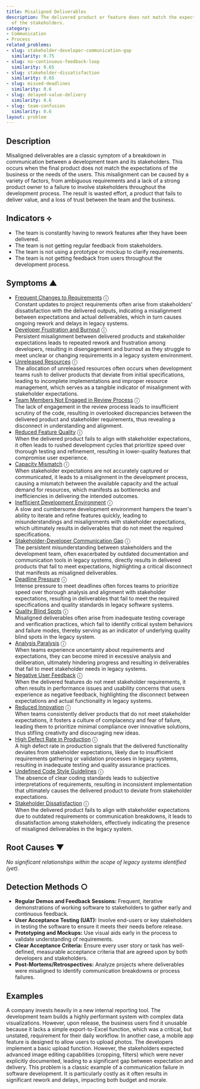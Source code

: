 ```yaml
---
title: Misaligned Deliverables
description: The delivered product or feature does not match the expectations or requirements
  of the stakeholders.
category:
- Communication
- Process
related_problems:
- slug: stakeholder-developer-communication-gap
  similarity: 0.75
- slug: no-continuous-feedback-loop
  similarity: 0.65
- slug: stakeholder-dissatisfaction
  similarity: 0.65
- slug: missed-deadlines
  similarity: 0.6
- slug: delayed-value-delivery
  similarity: 0.6
- slug: team-confusion
  similarity: 0.6
layout: problem
---
```


## Description
Misaligned deliverables are a classic symptom of a breakdown in communication between a development team and its stakeholders. This occurs when the final product does not match the expectations of the business or the needs of the users. This misalignment can be caused by a variety of factors, from ambiguous requirements and a lack of a strong product owner to a failure to involve stakeholders throughout the development process. The result is wasted effort, a product that fails to deliver value, and a loss of trust between the team and the business.

## Indicators ⟡
- The team is constantly having to rework features after they have been delivered.
- The team is not getting regular feedback from stakeholders.
- The team is not using a prototype or mockup to clarify requirements.
- The team is not getting feedback from users throughout the development process.

## Symptoms ▲
- [Frequent Changes to Requirements](frequent-changes-to-requirements.md) <span class="info-tooltip" title="Confidence: 0.599, Strength: 0.882">ⓘ</span>
<br/>  Constant updates to project requirements often arise from stakeholders' dissatisfaction with the delivered outputs, indicating a misalignment between expectations and actual deliverables, which in turn causes ongoing rework and delays in legacy systems.
- [Developer Frustration and Burnout](developer-frustration-and-burnout.md) <span class="info-tooltip" title="Confidence: 0.507, Strength: 0.735">ⓘ</span>
<br/>  Persistent misalignment between delivered products and stakeholder expectations leads to repeated rework and frustration among developers, resulting in disengagement and burnout as they struggle to meet unclear or changing requirements in a legacy system environment.
- [Unreleased Resources](unreleased-resources.md) <span class="info-tooltip" title="Confidence: 0.470, Strength: 0.769">ⓘ</span>
<br/>  The allocation of unreleased resources often occurs when development teams rush to deliver products that deviate from initial specifications, leading to incomplete implementations and improper resource management, which serves as a tangible indicator of misalignment with stakeholder expectations.
- [Team Members Not Engaged in Review Process](team-members-not-engaged-in-review-process.md) <span class="info-tooltip" title="Confidence: 0.390, Strength: 0.755">ⓘ</span>
<br/>  The lack of engagement in the review process leads to insufficient scrutiny of the code, resulting in overlooked discrepancies between the delivered product and stakeholder requirements, thus revealing a disconnect in understanding and alignment.
- [Reduced Feature Quality](reduced-feature-quality.md) <span class="info-tooltip" title="Confidence: 0.370, Strength: 0.839">ⓘ</span>
<br/>  When the delivered product fails to align with stakeholder expectations, it often leads to rushed development cycles that prioritize speed over thorough testing and refinement, resulting in lower-quality features that compromise user experience.
- [Capacity Mismatch](capacity-mismatch.md) <span class="info-tooltip" title="Confidence: 0.369, Strength: 0.778">ⓘ</span>
<br/>  When stakeholder expectations are not accurately captured or communicated, it leads to a misalignment in the development process, causing a mismatch between the available capacity and the actual demand for resources, which manifests as bottlenecks and inefficiencies in delivering the intended outcomes.
- [Inefficient Development Environment](inefficient-development-environment.md) <span class="info-tooltip" title="Confidence: 0.367, Strength: 0.733">ⓘ</span>
<br/>  A slow and cumbersome development environment hampers the team's ability to iterate and refine features quickly, leading to misunderstandings and misalignments with stakeholder expectations, which ultimately results in deliverables that do not meet the required specifications.
- [Stakeholder-Developer Communication Gap](stakeholder-developer-communication-gap.md) <span class="info-tooltip" title="Confidence: 0.351, Strength: 0.755">ⓘ</span>
<br/>  The persistent misunderstanding between stakeholders and the development team, often exacerbated by outdated documentation and communication tools in legacy systems, directly results in delivered products that fail to meet expectations, highlighting a critical disconnect that manifests as misaligned deliverables.
- [Deadline Pressure](deadline-pressure.md) <span class="info-tooltip" title="Confidence: 0.350, Strength: 0.774">ⓘ</span>
<br/>  Intense pressure to meet deadlines often forces teams to prioritize speed over thorough analysis and alignment with stakeholder expectations, resulting in deliverables that fail to meet the required specifications and quality standards in legacy software systems.
- [Quality Blind Spots](quality-blind-spots.md) <span class="info-tooltip" title="Confidence: 0.349, Strength: 0.706">ⓘ</span>
<br/>  Misaligned deliverables often arise from inadequate testing coverage and verification practices, which fail to identify critical system behaviors and failure modes, thereby serving as an indicator of underlying quality blind spots in the legacy system.
- [Analysis Paralysis](analysis-paralysis.md) <span class="info-tooltip" title="Confidence: 0.344, Strength: 0.780">ⓘ</span>
<br/>  When teams experience uncertainty about requirements and expectations, they can become mired in excessive analysis and deliberation, ultimately hindering progress and resulting in deliverables that fail to meet stakeholder needs in legacy systems.
- [Negative User Feedback](negative-user-feedback.md) <span class="info-tooltip" title="Confidence: 0.340, Strength: 0.772">ⓘ</span>
<br/>  When the delivered features do not meet stakeholder requirements, it often results in performance issues and usability concerns that users experience as negative feedback, highlighting the disconnect between expectations and actual functionality in legacy systems.
- [Reduced Innovation](reduced-innovation.md) <span class="info-tooltip" title="Confidence: 0.338, Strength: 0.826">ⓘ</span>
<br/>  When teams consistently deliver products that do not meet stakeholder expectations, it fosters a culture of complacency and fear of failure, leading them to prioritize minimal compliance over innovative solutions, thus stifling creativity and discouraging new ideas.
- [High Defect Rate in Production](high-defect-rate-in-production.md) <span class="info-tooltip" title="Confidence: 0.336, Strength: 0.731">ⓘ</span>
<br/>  A high defect rate in production signals that the delivered functionality deviates from stakeholder expectations, likely due to insufficient requirements gathering or validation processes in legacy systems, resulting in inadequate testing and quality assurance practices.
- [Undefined Code Style Guidelines](undefined-code-style-guidelines.md) <span class="info-tooltip" title="Confidence: 0.307, Strength: 0.600">ⓘ</span>
<br/>  The absence of clear coding standards leads to subjective interpretations of requirements, resulting in inconsistent implementation that ultimately causes the delivered product to deviate from stakeholder expectations.
- [Stakeholder Dissatisfaction](stakeholder-dissatisfaction.md) <span class="info-tooltip" title="Confidence: 0.306, Strength: 0.769">ⓘ</span>
<br/>  When the delivered product fails to align with stakeholder expectations due to outdated requirements or communication breakdowns, it leads to dissatisfaction among stakeholders, effectively indicating the presence of misaligned deliverables in the legacy system.

## Root Causes ▼

*No significant relationships within the scope of legacy systems identified (yet).*

## Detection Methods ○

- **Regular Demos and Feedback Sessions:** Frequent, iterative demonstrations of working software to stakeholders to gather early and continuous feedback.
- **User Acceptance Testing (UAT):** Involve end-users or key stakeholders in testing the software to ensure it meets their needs before release.
- **Prototyping and Mockups:** Use visual aids early in the process to validate understanding of requirements.
- **Clear Acceptance Criteria:** Ensure every user story or task has well-defined, measurable acceptance criteria that are agreed upon by both developers and stakeholders.
- **Post-Mortems/Retrospectives:** Analyze projects where deliverables were misaligned to identify communication breakdowns or process failures.

## Examples
A company invests heavily in a new internal reporting tool. The development team builds a highly performant system with complex data visualizations. However, upon release, the business users find it unusable because it lacks a simple export-to-Excel function, which was a critical, but unstated, requirement for their daily workflow. In another case, a mobile app feature is designed to allow users to upload photos. The developers implement a basic upload function. However, the stakeholders expected advanced image editing capabilities (cropping, filters) which were never explicitly documented, leading to a significant gap between expectation and delivery. This problem is a classic example of a communication failure in software development. It is particularly costly as it often results in significant rework and delays, impacting both budget and morale.
